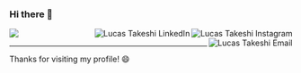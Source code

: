 ### Hi there 👋

<img align="left" src="https://github-readme-stats.vercel.app/api?username=lucasarakaki&show_icons=true&include_all_commits=true&count-private=true&theme=tokyonight">

<!-- Adicionando ícones de redes sociais -->

<a href="https://www.instagram.com/_lucasarakaki/" target="_blank">
  <img align="right" alt="Lucas Takeshi Instagram" src="https://img.shields.io/badge/-Instagram-8257E5?style=flat&logo=instagram&logoColor=white" />
</a>

<a href="https://www.linkedin.com/in/takeshi-lucas/" target="_blank">
  <img align="right" alt="Lucas Takeshi LinkedIn" src="https://img.shields.io/badge/-Linkedin-8257E5?style=flat&logo=linkedin&logoColor=white" />
</a>

<a href="mailto:takeshioficial01@outlook.com" target="_blank">
  <img align="right" alt="Lucas Takeshi Email" src="https://img.shields.io/badge/-Email-D14836?style=flat&logo=gmail&logoColor=white" />
</a>

<br clear="left" />


---

Thanks for visiting my profile! 😄
